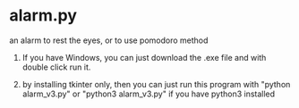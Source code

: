# alarm.py
an alarm to rest the eyes, or to use pomodoro method

1) If you have Windows, you can just download the .exe file and with double click run it.

2) by installing tkinter only, then you can just run this program with "python alarm_v3.py" or "python3 alarm_v3.py" if you have python3 installed
